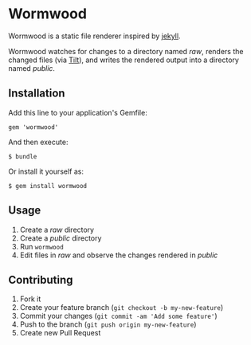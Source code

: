 # Wormwood

Wormwood is a static file renderer inspired by [jekyll](https://github.com/mojombo/jekyll).

Wormwood watches for changes to a directory named _raw_, renders the changed files (via [Tilt](https://github.com/rtomayko/tilt)), and writes the rendered output into a directory named _public_.

## Installation

Add this line to your application's Gemfile:

    gem 'wormwood'

And then execute:

    $ bundle

Or install it yourself as:

    $ gem install wormwood

## Usage

1. Create a _raw_ directory
2. Create a _public_ directory
3. Run `wormwood`
4. Edit files in _raw_ and observe the changes rendered in _public_


## Contributing

1. Fork it
2. Create your feature branch (`git checkout -b my-new-feature`)
3. Commit your changes (`git commit -am 'Add some feature'`)
4. Push to the branch (`git push origin my-new-feature`)
5. Create new Pull Request
